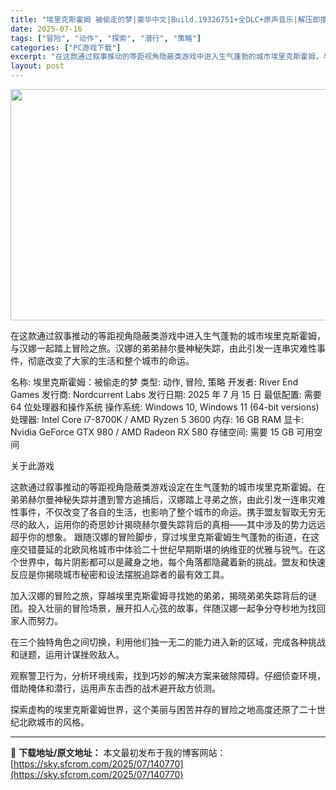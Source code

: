 ```yaml
---
title: "埃里克斯霍姆 被偷走的梦|豪华中文|Build.19326751+全DLC+原声音乐|解压即撸|"
date: 2025-07-16
tags: ["冒险", "动作", "探索", "潜行", "策略"]
categories: ["PC游戏下载"]
excerpt: "在这款通过叙事推动的等距视角隐蔽类游戏中进入生气蓬勃的城市埃里克斯霍姆，与汉娜一起踏上冒险之旅。汉娜的弟弟赫尔曼神秘失踪，由此引发一连串灾难性事件，彻底改变了大家的生活和整个城市的命运。 名称: 埃里克斯霍姆：被偷走的梦 类型: 动作, 冒险, 策略 开发者: River End Games 发行商&hellip;"
layout: post
---
```


<img class="aligncenter size-full wp-image-140687" src="https://sky.sfcrom.com/wp-content/uploads/2025/07/2025071602342071.webp" alt="" width="660" height="370" />

在这款通过叙事推动的等距视角隐蔽类游戏中进入生气蓬勃的城市埃里克斯霍姆，与汉娜一起踏上冒险之旅。汉娜的弟弟赫尔曼神秘失踪，由此引发一连串灾难性事件，彻底改变了大家的生活和整个城市的命运。

名称: 埃里克斯霍姆：被偷走的梦
类型: 动作, 冒险, 策略
开发者: River End Games
发行商: Nordcurrent Labs
发行日期: 2025 年 7 月 15 日
最低配置:
需要 64 位处理器和操作系统
操作系统: Windows 10, Windows 11 (64-bit versions)
处理器: Intel Core i7-8700K / AMD Ryzen 5 3600
内存: 16 GB RAM
显卡: Nvidia GeForce GTX 980 / AMD Radeon RX 580
存储空间: 需要 15 GB 可用空间

关于此游戏

这款通过叙事推动的等距视角隐蔽类游戏设定在生气蓬勃的城市埃里克斯霍姆。在弟弟赫尔曼神秘失踪并遭到警方追捕后，汉娜踏上寻弟之旅，由此引发一连串灾难性事件，不仅改变了各自的生活，也影响了整个城市的命运。携手盟友智取无穷无尽的敌人，运用你的奇思妙计揭晓赫尔曼失踪背后的真相——其中涉及的势力远远超乎你的想象。
跟随汉娜的冒险脚步，穿过埃里克斯霍姆生气蓬勃的街道，在这座交错蔓延的北欧风格城市中体验二十世纪早期斯堪的纳维亚的优雅与锐气。在这个世界中，每片阴影都可以是藏身之地，每个角落都隐藏着新的挑战。盟友和快速反应是你揭晓城市秘密和设法摆脱追踪者的最有效工具。

加入汉娜的冒险之旅，穿越埃里克斯霍姆寻找她的弟弟，揭晓弟弟失踪背后的谜团。投入壮丽的冒险场景，展开扣人心弦的故事，伴随汉娜一起争分夺秒地为找回家人而努力。

在三个独特角色之间切换，利用他们独一无二的能力进入新的区域，完成各种挑战和谜题，运用计谋挫败敌人。

观察警卫行为，分析环境线索，找到巧妙的解决方案来破除障碍。仔细侦查环境，借助掩体和潜行，运用声东击西的战术避开敌方侦测。

探索虚构的埃里克斯霍姆世界，这个美丽与困苦并存的冒险之地高度还原了二十世纪北欧城市的风格。

---
📖 **下载地址/原文地址：** 本文最初发布于我的博客网站：[https://sky.sfcrom.com/2025/07/140770](https://sky.sfcrom.com/2025/07/140770)
